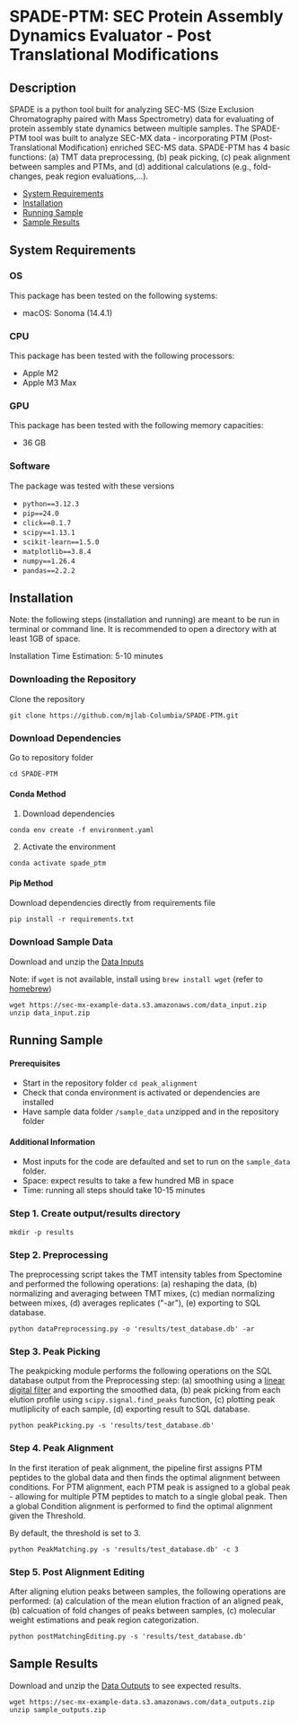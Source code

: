 # SPADE-PTM: SEC Protein Assembly Dynamics Evaluator - Post Translational Modifications

## Description
SPADE is a python tool built for analyzing SEC-MS (Size Exclusion Chromatography paired with Mass Spectrometry) data for evaluating of protein assembly state dynamics between multiple samples. The SPADE-PTM tool was built to analyze SEC-MX data - incorporating PTM (Post-Translational Modification) enriched SEC-MS data. SPADE-PTM has 4 basic functions: (a) TMT data preprocessing, (b) peak picking, (c) peak alignment between samples and PTMs, and (d) additional calculations (e.g., fold-changes, peak region evaluations,...).

- [System Requirements](#system-requirements)
- [Installation](#installation)
- [Running Sample](#running-sample)
- [Sample Results](#sample-results)

## System Requirements

### OS
This package has been tested on the following systems:
+ macOS: Sonoma (14.4.1)

### CPU
This package has been tested with the following processors:
+ Apple M2
+ Apple M3 Max

### GPU
This package has been tested with the following memory capacities:
+ 36 GB

### Software
The package was tested with these versions
+ `python==3.12.3`
+ `pip==24.0`
+ `click==8.1.7`
+ `scipy==1.13.1`
+ `scikit-learn==1.5.0`
+ `matplotlib==3.8.4`
+ `numpy==1.26.4`
+ `pandas==2.2.2`

## Installation
Note: the following steps (installation and running) are meant to be run in terminal or command line. It is recommended to open a directory with at least 1GB of space. 

Installation Time Estimation: 5-10 minutes
### Downloading the Repository

Clone the repository 
```
git clone https://github.com/mjlab-Columbia/SPADE-PTM.git
```

### Download Dependencies
Go to repository folder
```
cd SPADE-PTM
```
#### Conda Method
1. Download dependencies
```
conda env create -f environment.yaml
```

2. Activate the environment
```
conda activate spade_ptm
```
#### Pip Method
Download dependencies directly from requirements file 
```
pip install -r requirements.txt
```

### Download Sample Data
Download and unzip the [Data Inputs](https://sec-mx-example-data.s3.amazonaws.com/data_inputs.zip)

Note: if `wget` is not available, install using `brew install wget` (refer to [homebrew](https://brew.sh/)) 

```
wget https://sec-mx-example-data.s3.amazonaws.com/data_input.zip
unzip data_input.zip
```

## Running Sample
#### Prerequisites
+ Start in the repository folder `cd peak_alignment`
+ Check that conda environment is activated or dependencies are installed
+ Have sample data folder `/sample_data` unzipped and in the repository folder

#### Additional Information
+ Most inputs for the code are defaulted and set to run on the `sample_data` folder.
+ Space: expect results to take a few hundred MB in space
+ Time: running all steps should take 10-15 minutes

### Step 1. Create output/results directory
```
mkdir -p results
```

### Step 2. Preprocessing
The preprocessing script takes the TMT intensity tables from Spectomine and performed the following operations: (a) reshaping the data, (b) normalizing and averaging between TMT mixes, (c) median normalizing between mixes, (d) averages replicates ("-ar"), (e) exporting to SQL database.
```
python dataPreprocessing.py -o 'results/test_database.db' -ar
```

### Step 3. Peak Picking
The peakpicking module performs the following operations on the SQL database output from the Preprocessing step: (a) smoothing using a [linear digital filter](https://docs.scipy.org/doc/scipy/reference/generated/scipy.signal.filtfilt.html) and exporting the smoothed data, (b) peak picking from each elution profile using `scipy.signal.find_peaks` function, (c) plotting peak mutliplicity of each sample, (d) exporting result to SQL database.
```
python peakPicking.py -s 'results/test_database.db' 
```

### Step 4. Peak Alignment 
In the first iteration of peak alignment, the pipeline first assigns PTM peptides to the global data and then finds the optimal alignment between conditions. For PTM alignment, each PTM peak is assigned to a global peak - allowing for multiple PTM peptides to match to a single global peak. Then a global Condition alignment is performed to find the optimal alignment given the Threshold. 

By default, the threshold is set to 3. 
```
python PeakMatching.py -s 'results/test_database.db' -c 3
```

### Step 5. Post Alignment Editing 
After aligning elution peaks between samples, the following operations are performed: (a) calculation of the mean elution fraction of an aligned peak, (b) calcuation of fold changes of peaks between samples, (c) molecular weight estimations and peak region categorization.
```
python postMatchingEditing.py -s 'results/test_database.db'
```
## Sample Results

Download and unzip the [Data Outputs](https://sec-mx-example-data.s3.amazonaws.com/data_outputs.zip) to see expected results.

```
wget https://sec-mx-example-data.s3.amazonaws.com/data_outputs.zip
unzip sample_outputs.zip
```

